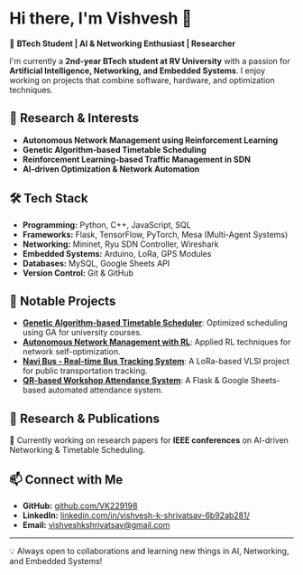 # Hi there, I'm Vishvesh 👋

🚀 **BTech Student | AI & Networking Enthusiast | Researcher**

I'm currently a **2nd-year BTech student at RV University** with a passion for **Artificial Intelligence, Networking, and Embedded Systems**. I enjoy working on projects that combine software, hardware, and optimization techniques.

## 🔬 Research & Interests
- **Autonomous Network Management using Reinforcement Learning**  
- **Genetic Algorithm-based Timetable Scheduling**  
- **Reinforcement Learning-based Traffic Management in SDN**  
- **AI-driven Optimization & Network Automation**

## 🛠️ Tech Stack
- **Programming:** Python, C++, JavaScript, SQL  
- **Frameworks:** Flask, TensorFlow, PyTorch, Mesa (Multi-Agent Systems)  
- **Networking:** Mininet, Ryu SDN Controller, Wireshark  
- **Embedded Systems:** Arduino, LoRa, GPS Modules  
- **Databases:** MySQL, Google Sheets API  
- **Version Control:** Git & GitHub  

## 📌 Notable Projects
- **[Genetic Algorithm-based Timetable Scheduler](https://github.com/VK229198/Timetable_Generator)**: Optimized scheduling using GA for university courses.  
- **[Autonomous Network Management with RL](https://github.com/VK229198/Traffic-Management-with-RL)**: Applied RL techniques for network self-optimization.  
- **[Navi Bus - Real-time Bus Tracking System](https://github.com/VK229198/Navi_Bus)**: A LoRa-based VLSI project for public transportation tracking.  
- **[QR-based Workshop Attendance System](https://github.com/VK229198/QR_Attendance)**: A Flask & Google Sheets-based automated attendance system.  

## 📄 Research & Publications
📖 Currently working on research papers for **IEEE conferences** on AI-driven Networking & Timetable Scheduling.

## 📫 Connect with Me
- **GitHub:** [github.com/VK229198](https://github.com/VK229198)
- **LinkedIn:** [linkedin.com/in/vishvesh-k-shrivatsav-6b92ab281/](https://linkedin.com/in/yourname](https://www.linkedin.com/in/vishvesh-k-shrivatsav-6b92ab281/))
- **Email:** vishveshkshrivatsav@gmail.com

---
💡 Always open to collaborations and learning new things in AI, Networking, and Embedded Systems!
